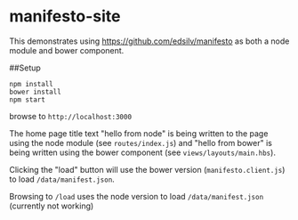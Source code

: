 # manifesto-site

This demonstrates using https://github.com/edsilv/manifesto as both a node module and bower component.

##Setup

    npm install
    bower install
    npm start

browse to `http://localhost:3000`

The home page title text "hello from node" is being written to the page using the node module (see `routes/index.js`)
and "hello from bower" is being written using the bower component (see `views/layouts/main.hbs`).

Clicking the "load" button will use the bower version (`manifesto.client.js`) to load `/data/manifest.json`.

Browsing to `/load` uses the node version to load `/data/manifest.json` (currently not working)

